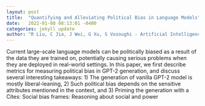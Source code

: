 ```yaml
---
layout: post
title:  "Quantifying and Alleviating Political Bias in Language Models"
date:   2022-01-08 08:13:01 -0400
categories: jekyll update
author: "R Liu, C Jia, J Wei, G Xu, S Vosoughi - Artificial Intelligence, 2022"
---
```

Current large-scale language models can be politically biased as a result of the data they are trained on, potentially causing serious problems when they are deployed in real-world settings. In this paper, we first describe metrics for measuring political bias in GPT-2 generation, and discuss several interesting takeaways: 1) The generation of vanilla GPT-2 model is mostly liberal-leaning, 2) Such political bias depends on the sensitive attributes mentioned in the context, and 3) Priming the generation with a Cites: Social bias frames: Reasoning about social and power
